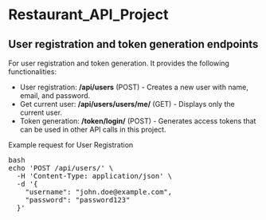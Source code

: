 # Restaurant_API_Project

## User registration and token generation endpoints 
For user registration and token generation. It provides the following functionalities:

- User registration: **/api/users** (POST) - Creates a new user with name, email, and password.
- Get current user: **/api/users/users/me/** (GET) - Displays only the current user.
- Token generation: **/token/login/** (POST) - Generates access tokens that can be used in other API calls in this project.

Example request for User Registration
<pre>
bash
echo 'POST /api/users/' \
  -H 'Content-Type: application/json' \
  -d '{
    "username": "john.doe@example.com",
    "password": "password123"
  }'
</pre>
     

     
